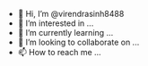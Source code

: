 - 👋 Hi, I’m @virendrasinh8488
- 👀 I’m interested in ...
- 🌱 I’m currently learning ...
- 💞️ I’m looking to collaborate on ...
- 📫 How to reach me ...
<html>
  <title>demo<title/>
<body>hello world</body>
  
<html/>
